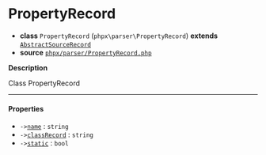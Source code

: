 # PropertyRecord

- **class** `PropertyRecord` (`phpx\parser\PropertyRecord`) **extends** [`AbstractSourceRecord`](api-docs/classes/phpx/parser/AbstractSourceRecord.md)
- **source** [`phpx/parser/PropertyRecord.php`](./src/main/resources/JPHP-INF/sdk/phpx/parser/PropertyRecord.php)

**Description**

Class PropertyRecord

---

#### Properties

- `->`[`name`](#prop-name) : `string`
- `->`[`classRecord`](#prop-classrecord) : `string`
- `->`[`static`](#prop-static) : `bool`